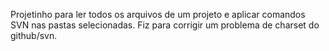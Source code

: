 Projetinho para ler todos os arquivos de um projeto e aplicar comandos SVN nas pastas selecionadas. Fiz para corrigir um problema de charset do github/svn.
